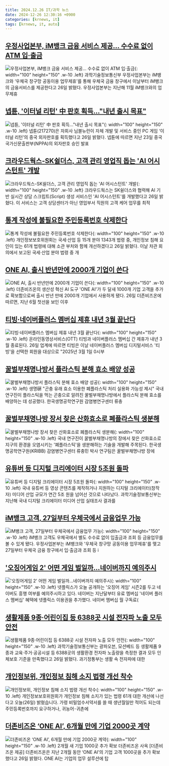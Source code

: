 ```yaml
---
title: 2024.12.26 IT/과학 뉴스
date: 2024-12-26 12:30:16 +0900
categories: [krnews, it]
tags: [krnews, it, auto]
---
```

## [우정사업본부, iM뱅크 금융 서비스 제공… 수수료 없이 ATM 입·출금](https://n.news.naver.com/mnews/article/366/0001042793)

![우정사업본부, iM뱅크 금융 서비스 제공… 수수료 없이 ATM 입·출금](https://mimgnews.pstatic.net/image/origin/366/2024/12/26/1042793.jpg?type=nf220_150){: width="100" height="150" .w-10 .left}
과학기술정보통신부 우정사업본부는 iM뱅크와 ‘우체국 창구망 공동이용 업무제휴’를 통해 우체국 금융 창구에서 이날부터 iM뱅크의 금융서비스를 제공한다고 26일 밝혔다. 우정사업본부는 지난해 11월 iM뱅크와의 업무제휴

## [넵튠, '이터널 리턴' 中 판호 획득…"내년 출시 목표"](https://n.news.naver.com/mnews/article/011/0004432219)

![넵튠, '이터널 리턴' 中 판호 획득…"내년 출시 목표"](https://mimgnews.pstatic.net/image/origin/011/2024/12/26/4432219.jpg?type=nf220_150){: width="100" height="150" .w-10 .left}
넵튠(217270)은 자회사 님블뉴런이 자체 개발 및 서비스 중인 PC 게임 ‘이터널 리턴’의 중국 외자판호를 획득했다고 26일 밝혔다. 넵튠에 따르면 지난 23일 중국 국가신문출판부(NPPA)의 외자판호 승인 발표

## [크라우드웍스-SK쉴더스, 고객 관리 영업직 돕는 'AI 어시스턴트' 개발](https://n.news.naver.com/mnews/article/008/0005133260)

![크라우드웍스-SK쉴더스, 고객 관리 영업직 돕는 'AI 어시스턴트' 개발](https://mimgnews.pstatic.net/image/origin/008/2024/12/26/5133260.jpg?type=nf220_150){: width="100" height="150" .w-10 .left}
크라우드웍스는 SK쉴더스와 협력해 AI 기반 실시간 상담 스크립트(Script) 생성 서비스인 'AI 어시스턴트'를 개발했다고 26일 밝혔다. 이 서비스는 고객 상담센터가 아닌 영업부서 직원의 고객 케어 업무를 최적

## [통계 작성에 불필요한 주민등록번호 삭제한다](https://n.news.naver.com/mnews/article/018/0005913278)

![통계 작성에 불필요한 주민등록번호 삭제한다](https://mimgnews.pstatic.net/image/origin/018/2024/12/26/5913278.jpg?type=nf220_150){: width="100" height="150" .w-10 .left}
개인정보보호위원회는 국세·산업 등 15개 분야 1343개 법령 중, 개인정보 침해 요인이 있는 61개 법령에 대해 소관 부처와 함께 개선하겠다고 26일 밝혔다. 이날 차관 회의에서 보고된 국세·산업 분야 법령 중 개

## [ONE AI, 출시 반년만에 2000개 기업이 쓴다](https://n.news.naver.com/mnews/article/014/0005287393)

![ONE AI, 출시 반년만에 2000개 기업이 쓴다](https://mimgnews.pstatic.net/image/origin/014/2024/12/26/5287393.jpg?type=nf220_150){: width="100" height="150" .w-10 .left}
더존비즈온의 생산성 혁신 AI 도구 'ONE AI'가 두 달새 1000개 기업 고객을 추가로 확보함으로써 출시 반년 만에 2000개 기업에서 사용하게 됐다. 26일 더존비즈온에 따르면, 지난 6월 첫선을 보인 이후

## [티빙·네이버플러스 멤버십 제휴 내년 3월 끝난다](https://n.news.naver.com/mnews/article/014/0005287445)

![티빙·네이버플러스 멤버십 제휴 내년 3월 끝난다](https://mimgnews.pstatic.net/image/origin/014/2024/12/26/5287445.jpg?type=nf220_150){: width="100" height="150" .w-10 .left}
온라인동영상서비스(OTT) 티빙과 네이버플러스 멤버십 간 제휴가 내년 3월 종료된다. 26일 업계에 따르면 티빙은 이날 네이버플러스 멤버십 디지털서비스 '티빙'을 선택한 회원을 대상으로 "2025년 3월 1일 0시부

## [꿀벌부채명나방서 플라스틱 분해 효소 배양 성공](https://n.news.naver.com/mnews/article/001/0015125456)

![꿀벌부채명나방서 플라스틱 분해 효소 배양 성공](https://mimgnews.pstatic.net/image/origin/001/2024/12/26/15125456.jpg?type=nf220_150){: width="100" height="150" .w-10 .left}
생명硏 "곤충 유래 효소 이용한 폐플라스틱 처리 실용화 가능성 제시" 국내 연구진이 플라스틱을 먹는 곤충으로 알려진 꿀벌부채명나방에서 플라스틱 분해 효소를 배양하는 데 성공했다. 한국생명공학연구원 감염병연구센터 류충

## [꿀벌부채명나방 장서 찾은 산화효소로 폐플라스틱 생분해](https://n.news.naver.com/mnews/article/421/0007987039)

![꿀벌부채명나방 장서 찾은 산화효소로 폐플라스틱 생분해](https://mimgnews.pstatic.net/image/origin/421/2024/12/26/7987039.jpg?type=nf220_150){: width="100" height="150" .w-10 .left}
국내 연구진이 꿀벌부채명나방의 장에서 찾은 산화효소로 지구의 환경을 오염시키는 '폐플라스틱'을 생분해하는 기술을 개발해 주목된다. 한국생명공학연구원(KRIBB) 감염병연구센터 류충민 박사 연구팀은 꿀벌부채명나방 장에

## [유튜버 등 디지털 크리에이터 시장 5조원 돌파](https://n.news.naver.com/mnews/article/011/0004432350)

![유튜버 등 디지털 크리에이터 시장 5조원 돌파](https://mimgnews.pstatic.net/image/origin/011/2024/12/26/4432350.jpg?type=nf220_150){: width="100" height="150" .w-10 .left}
국내 유튜버 등 영상 콘텐츠를 제작하거나 지원하는 디지털 크리에이터(창작자) 미디어 산업 규모가 연간 5조 원을 넘어선 것으로 나타났다. 과학기술정보통신부는 지난해 국내 디지털 크리에이터 미디어 산업 실태조사 결과를

## [iM뱅크 고객, 27일부터 우체국에서 금융업무 가능](https://n.news.naver.com/mnews/article/001/0015126127)

![iM뱅크 고객, 27일부터 우체국에서 금융업무 가능](https://mimgnews.pstatic.net/image/origin/001/2024/12/26/15126127.jpg?type=nf220_150){: width="100" height="150" .w-10 .left}
iM뱅크 고객도 우체국에서 별도 수수료 없이 입출금과 조회 등 금융업무를 볼 수 있게 됐다. 우정사업본부는 iM뱅크와 '우체국 창구망 공동이용 업무제휴'를 맺고 27일부터 우체국 금융 창구에서 입·출금과 조회 등 i

## ['오징어게임 2' 어떤 게임 벌일까...네이버까지 예의주시](https://n.news.naver.com/mnews/article/014/0005287399)

!['오징어게임 2' 어떤 게임 벌일까...네이버까지 예의주시](https://mimgnews.pstatic.net/image/origin/014/2024/12/26/5287399.jpg?type=nf220_150){: width="100" height="150" .w-10 .left}
넷플릭스가 오늘 공개하는 '오징어 게임' 시즌2를 두고 네이버도 흥행 여부를 예의주시하고 있다. 네이버는 지난달부터 유료 멤버십 '네이버 플러스 멤버십' 혜택에 넷플릭스 이용권을 추가했다. 네이버 멤버십 월 구독료(

## [생활제품 9종·어린이집 등 6388곳 시설 전자파 노출 모두 안전](https://n.news.naver.com/mnews/article/277/0005523522)

![생활제품 9종·어린이집 등 6388곳 시설 전자파 노출 모두 안전](https://mimgnews.pstatic.net/image/origin/277/2024/12/26/5523522.jpg?type=nf220_150){: width="100" height="150" .w-10 .left}
과학기술정보통신부는 광파오븐, 모션베드 등 생활제품 9종과 교육·주거·공공시설 등 6388곳의 생활환경 전자파 노출량을 측정한 결과 모두 인체보호 기준을 만족했다고 26일 밝혔다. 과기정통부는 생활 속 전자파에 대한

## [개인정보위, 개인정보 침해 소지 법령 개선 착수](https://n.news.naver.com/mnews/article/056/0011864391)

![개인정보위, 개인정보 침해 소지 법령 개선 착수](https://mimgnews.pstatic.net/image/origin/056/2024/12/26/11864391.jpg?type=nf220_150){: width="100" height="150" .w-10 .left}
개인정보보호위원회가 개인정보 침해 소지가 있는 법령 61개 대한 개선에 나선다고 오늘(26일) 밝혔습니다. 가령 비밀엄수서약서를 쓸 때 생년월일만 적어도 되는데 주민등록번호까지 요구하거나, 귀농어･귀촌에

## [더존비즈온 ‘ONE AI’, 6개월 만에 기업 2000곳 계약](https://n.news.naver.com/mnews/article/016/0002407708)

![더존비즈온 ‘ONE AI’, 6개월 만에 기업 2000곳 계약](https://mimgnews.pstatic.net/image/origin/016/2024/12/26/2407708.jpg?type=nf220_150){: width="100" height="150" .w-10 .left}
2개월 새 기업 1000곳 추가 확보 더존비즈온 사옥 [더존비즈온 제공] 더존비즈온은 지난 2개월 동안 ‘ONE AI’의 기업 고객 1000곳을 추가 확보했다고 26일 밝혔다. ONE AI는 기업의 업무 설루션에 탑

